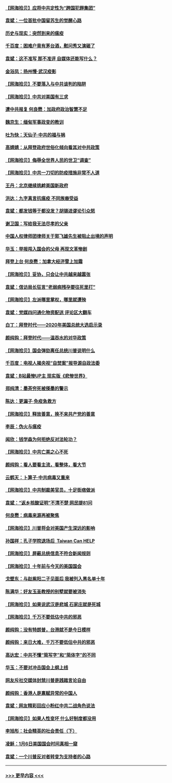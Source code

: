 #### [【网海拾贝】应将中共定性为“跨国犯罪集团”](../pages/nsc993/n12740430.md?t=02082351) 
#### [袁斌：一位首批中国留苏生的觉醒心路](../pages/nsc993/n12740396.md?t=02082351) 
#### [历史与现实：突然到来的瘟疫](../pages/nsc993/n12738507.md?t=02082351) 
#### [千百度：困难户竟有茅台酒，慰问秀又演砸了](../pages/nsc993/n12738362.md?t=02082351) 
#### [袁斌：这不准写 那不准评 自媒体还能写什么？](../pages/nsc993/n12737833.md?t=02082351) 
#### [金浴凤：扬州慢‧武汉疫影](../pages/nsc993/n12737248.md?t=02082351) 
#### [【网海拾贝】不要落入与中共谈判的陷阱](../pages/nsc993/n12735229.md?t=02082351) 
#### [【网海拾贝】中共对美国有三求](../pages/nsc993/n12735197.md?t=02082351) 
#### [遭中共报复 何良懋：加政府政治智慧不足](../pages/nsc993/n12734323.md?t=02082351) 
#### [魏京生：缅甸军事政变的教训](../pages/nsc993/n12732470.md?t=02082351) 
#### [吐为快：天仙子·中共的福与祸](../pages/nsc993/n12732165.md?t=02082351) 
#### [高婧婧：从拜登政府世俗化倾向看其对中共政策](../pages/nsc993/n12730028.md?t=02082351) 
#### [【网海拾贝】侮辱全世界人民的世卫“调查”](../pages/nsc993/n12727884.md?t=02082351) 
#### [【网海拾贝】中共一刀切的防疫措施非常不人道](../pages/nsc993/n12724879.md?t=02082351) 
#### [王丹：北京继续挑衅美国新政府](../pages/nsc993/n12722456.md?t=02082351) 
#### [洪达：九字真言抗瘟疫 不同族裔受益](../pages/nsc993/n12722448.md?t=02082351) 
#### [袁斌：都发钱等于都没发？胡锡进谬论引众怒](../pages/nsc993/n12722393.md?t=02082351) 
#### [谢卫国：写给我无法尽孝的父亲](../pages/nsc993/n12720325.md?t=02082351) 
#### [中国人权律师团律师关于郭飞雄先生被阻止出境的声明](../pages/nsc993/n12720203.md?t=02082351) 
#### [华玉：举报闯入国会的父母 再现文革惨剧](../pages/nsc993/n12719070.md?t=02082351) 
#### [拜登上台 何良懋：加拿大经济雪上加霜](../pages/nsc993/n12718943.md?t=02082351) 
#### [【网海拾贝】妥协，只会让中共越来越嚣张](../pages/nsc993/n12717392.md?t=02082351) 
#### [袁斌：信访局长狂言“老弱病残孕要往死里打”](../pages/nsc993/n12717343.md?t=02082351) 
#### [【网海拾贝】左派哪里掌权，哪里就遭殃](../pages/nsc993/n12715009.md?t=02082351) 
#### [袁斌：党媒四问通化物资配送 评论区大翻车](../pages/nsc993/n12714950.md?t=02082351) 
#### [白丁：拜登时代——2020年美国总统大选启示录](../pages/nsc993/n12714920.md?t=02082351) 
#### [颜纯钩：拜登时代——温吞水的对华政策](../pages/nsc993/n12713245.md?t=02082351) 
#### [【网海拾贝】国会弹劾离任总统川普说明什么](../pages/nsc993/n12712816.md?t=02082351) 
#### [千百度：电视人揭央视“自焚案”报导源自政法委](../pages/nsc993/n12709760.md?t=02082351) 
#### [袁斌：B站最惨UP主 现实版《悲惨世界》](../pages/nsc993/n12709686.md?t=02082351) 
#### [郑纯清：墨茶穷死被搽墨的警示](../pages/nsc993/n12709262.md?t=02082351) 
#### [陈达：更漏子·免疫急救方](../pages/nsc993/n12709244.md?t=02082351) 
#### [【网海拾贝】释放善意，换不来共产党的善意](../pages/nsc993/n12708361.md?t=02082351) 
#### [李辰：伪火与瘟疫](../pages/nsc993/n12707981.md?t=02082351) 
#### [闻欣：钱学森为何拒绝反对法轮功？](../pages/nsc993/n12707407.md?t=02082351) 
#### [【网海拾贝】中共亡美之心不死](../pages/nsc993/n12707621.md?t=02082351) 
#### [颜纯钩：看人要看主流，看整体，看大节](../pages/nsc993/n12707536.md?t=02082351) 
#### [云鹤天：卜算子‧中共病毒又重来](../pages/nsc993/n12707408.md?t=02082351) 
#### [【网海拾贝】中共制裁美官员，十足街痞做派](../pages/nsc993/n12705115.md?t=02082351) 
#### [袁斌：“返乡核酸证明”不清不楚 网民提81问](../pages/nsc993/n12704982.md?t=02082351) 
#### [何良懋：病毒来源再被聚焦](../pages/nsc993/n12704944.md?t=02082351) 
#### [【网海拾贝】川普将会对美国产生深远的影响](../pages/nsc993/n12703045.md?t=02082351) 
#### [孙国祥：孔子学院退场后  Taiwan Can HELP](../pages/nsc993/n12702430.md?t=02082351) 
#### [【网海拾贝】屏蔽总统信息不符合新闻规则](../pages/nsc993/n12699998.md?t=02082351) 
#### [【网海拾贝】十年前与今天的美国国会](../pages/nsc993/n12696993.md?t=02082351) 
#### [戈壁东：与赵紫阳二子见面后 我被列入黑名单十年](../pages/nsc993/n12696215.md?t=02082351) 
#### [陈满华：好友玉圣教授的别墅就要被消失](../pages/nsc993/n12695411.md?t=02082351) 
#### [【网海拾贝】如果说武汉是悲城 石家庄就是死城](../pages/nsc993/n12694589.md?t=02082351) 
#### [【网海拾贝】千万不要低估中共的邪恶](../pages/nsc993/n12692771.md?t=02082351) 
#### [颜纯钩：没有特朗普，台港就不是今日模样](../pages/nsc993/n12692678.md?t=02082351) 
#### [颜纯钩：来日大难，千万不要低估中共的邪恶](../pages/nsc993/n12692080.md?t=02082351) 
#### [高达宏：中共不懂“简写字”和“简体字”的不同](../pages/nsc993/n12692068.md?t=02082351) 
#### [华玉：不要对冲击国会上纲上线](../pages/nsc993/n12689948.md?t=02082351) 
#### [网友斥社交媒体封禁川普是践踏言论自由](../pages/nsc993/n12687482.md?t=02082351) 
#### [颜纯钩：香港人是禀赋异常的中国人](../pages/nsc993/n12685142.md?t=02082351) 
#### [袁斌：网友精彩回应小粉红中共二战角色说法](../pages/nsc993/n12684994.md?t=02082351) 
#### [【网海拾贝】如果人性变坏 什么好制度都没用](../pages/nsc993/n12683000.md?t=02082351) 
#### [李旭彤：社会精英的社会责任（下）](../pages/nsc993/n12680604.md?t=02082351) 
#### [凌稣：1月6日美国国会时间真相一窥](../pages/nsc993/n12682780.md?t=02082351) 
#### [袁斌：一个川普反对者转变为支持者的心路](../pages/nsc993/n12682700.md?t=02082351) 

----
#### [ >>> 更早内容 <<< ](../indexes/nsc993-earlier.md)
